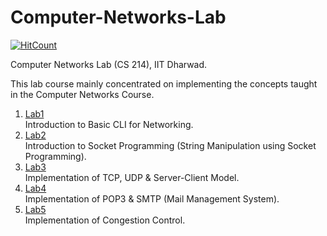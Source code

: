 # Computer-Networks-Lab
[![HitCount](http://hits.dwyl.com/rishitsaiya/Computer-Networks-Lab.svg)](http://hits.dwyl.com/rishitsaiya/Computer-Networks-Lab)

Computer Networks Lab (CS 214), IIT Dharwad.

This lab course mainly concentrated on implementing the concepts taught in the Computer Networks Course.

1. [Lab1](https://github.com/rishitsaiya/Computer-Networks-Lab/tree/master/Lab-1) </br>
    Introduction to Basic CLI for Networking.
2. [Lab2](https://github.com/rishitsaiya/Computer-Networks-Lab/tree/master/Lab-2) </br>
    Introduction to Socket Programming (String Manipulation using Socket Programming).
3. [Lab3](https://github.com/rishitsaiya/Computer-Networks-Lab/tree/master/Lab-3) </br>
    Implementation of TCP, UDP & Server-Client Model.
4. [Lab4](https://github.com/rishitsaiya/Computer-Networks-Lab/tree/master/Lab-4) </br>
    Implementation of POP3 & SMTP (Mail Management System).
5. [Lab5](https://github.com/rishitsaiya/Computer-Networks-Lab/tree/master/Lab-5) </br>
    Implementation of Congestion Control.
